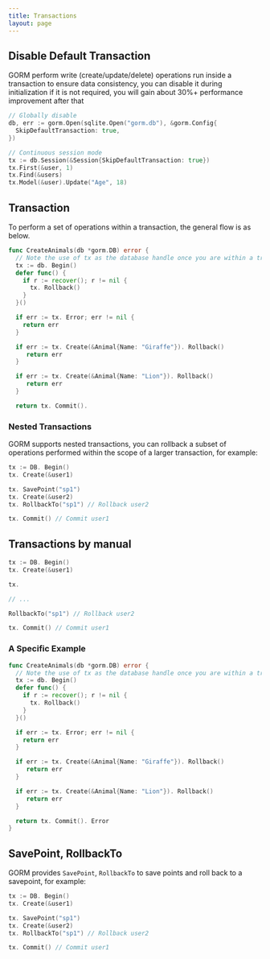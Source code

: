 ```yaml
---
title: Transactions
layout: page
---
```


## Disable Default Transaction

GORM perform write (create/update/delete) operations run inside a transaction to ensure data consistency, you can disable it during initialization if it is not required, you will gain about 30%+ performance improvement after that

```go
// Globally disable
db, err := gorm.Open(sqlite.Open("gorm.db"), &gorm.Config{
  SkipDefaultTransaction: true,
})

// Continuous session mode
tx := db.Session(&Session{SkipDefaultTransaction: true})
tx.First(&user, 1)
tx.Find(&users)
tx.Model(&user).Update("Age", 18)
```

## Transaction

To perform a set of operations within a transaction, the general flow is as below.

```go
func CreateAnimals(db *gorm.DB) error {
  // Note the use of tx as the database handle once you are within a transaction
  tx := db. Begin()
  defer func() {
    if r := recover(); r != nil {
      tx. Rollback()
    }
  }()

  if err := tx. Error; err != nil {
    return err
  }

  if err := tx. Create(&Animal{Name: "Giraffe"}). Rollback()
     return err
  }

  if err := tx. Create(&Animal{Name: "Lion"}). Rollback()
     return err
  }

  return tx. Commit().
```

### Nested Transactions

GORM supports nested transactions, you can rollback a subset of operations performed within the scope of a larger transaction, for example:

```go
tx := DB. Begin()
tx. Create(&user1)

tx. SavePoint("sp1")
tx. Create(&user2)
tx. RollbackTo("sp1") // Rollback user2

tx. Commit() // Commit user1
```

## Transactions by manual

```go
tx := DB. Begin()
tx. Create(&user1)

tx.

// ...

RollbackTo("sp1") // Rollback user2

tx. Commit() // Commit user1
```

### A Specific Example

```go
func CreateAnimals(db *gorm.DB) error {
  // Note the use of tx as the database handle once you are within a transaction
  tx := db. Begin()
  defer func() {
    if r := recover(); r != nil {
      tx. Rollback()
    }
  }()

  if err := tx. Error; err != nil {
    return err
  }

  if err := tx. Create(&Animal{Name: "Giraffe"}). Rollback()
     return err
  }

  if err := tx. Create(&Animal{Name: "Lion"}). Rollback()
     return err
  }

  return tx. Commit(). Error
}
```

## SavePoint, RollbackTo

GORM provides `SavePoint`, `RollbackTo` to save points and roll back to a savepoint, for example:

```go
tx := DB. Begin()
tx. Create(&user1)

tx. SavePoint("sp1")
tx. Create(&user2)
tx. RollbackTo("sp1") // Rollback user2

tx. Commit() // Commit user1
```
